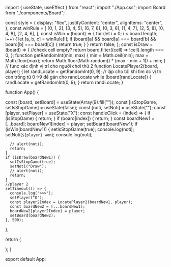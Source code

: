 import { useState, useEffect } from "react";
import "./App.css";
import Board from "./components/Board";

const style = {
  display: "flex",
  justifyContent: "center",
  alignItems: "center",
};
const winRule = [
  [0, 1, 2],
  [3, 4, 5],
  [6, 7, 8],
  [0, 3, 6],
  [1, 4, 7],
  [2, 5, 8],
  [0, 4, 8],
  [2, 4, 6],
];
const isWin = (board) => {
  for (let i = 0; i < board.length; i++) {
    let [a, b, c] = winRule[i];
    if (board[a] && board[a] === board[b] && board[b] === board[c]) {
      return true;
    }
  }
  return false;
};
const isDraw = (board) => {
  //check cell empty?
  return board.filter((cell) => !cell).length === 0;
};
function getRandomInt(min, max) {
  min = Math.ceil(min);
  max = Math.floor(max);
  return Math.floor(Math.random() * (max - min + 1)) + min;
}
// func xác định vị trí cho người chơi thứ 2
function LocatePlayer2(board, player) {
  let randLocate = getRandomInt(0, 9);
  // lặp cho tới khi tìm dc vị trí còn trống từ 0->9 để gán cho randLocate
  while (board[randLocate]) {
    randLocate = getRandomInt(0, 9);
  }
  return randLocate;
}

function App() {

  const [board, setBoard] = useState(Array(9).fill(""));
  const [isStopGame, setIsStopGame] = useState(false);
  const [noti, setNoti] = useState("");
  const [player, setPlayer] = useState("X");
  const handleClick = (index) => {
    if (isStopGame) {
      return;
    }
    if (board[index]) {
      return;
    }
    const boardNew1 = [...board];
    boardNew1[index] = player;
    setBoard(boardNew1);
    if (isWin(boardNew1)) {
      setIsStopGame(true);
      console.log(noti);
      setNoti(`${player} won`);
      console.log(noti);

      // alert(noti);
      return;
    }
    if (isDraw(boardNew1)) {
      setIsStopGame(true);
      setNoti("Draw");
      // alert(noti);
      return;
    }
    //player 2
    setTimeout(() => {
      console.log(">>>");
      setPlayer("O");
      const player2Index = LocatePlayer2(boardNew1, player);
      const boardNew2 = [...boardNew1];
      boardNew2[player2Index] = player;
      setBoard(boardNew2);
    }, 500);
  };

  return (
    <div className="App" style={style}>
      <Board value={board} handleClick={handleClick} />
    </div>
  );
}

export default App;
